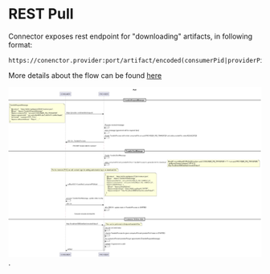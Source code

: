 # REST Pull 

Connector exposes rest endpoint for "downloading" artifacts, in following format:

```
https://conenctor.provider:port/artifact/encoded(consumerPid|providerPid)/artifactId

```

More details about the flow can be found [here](diagrams/transfer.uml)

![REST pull flow](diagrams/download_artifact.png "REST pull flow").

